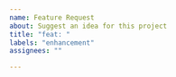 ```yaml
---
name: Feature Request
about: Suggest an idea for this project
title: "feat: "
labels: "enhancement"
assignees: ""

---
```

